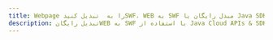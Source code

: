 ---title: Webpage را به  تبدیل کنیدSWF، WEB به SWF مبدل رایگان یا Java SDKdescription: تبدیل رایگانWEB به SWF با استفاده از Java Cloud APIs & SDK همچنین اسناد PDF را در Cloud ایجاد، ویرایش و رندر کنید.---